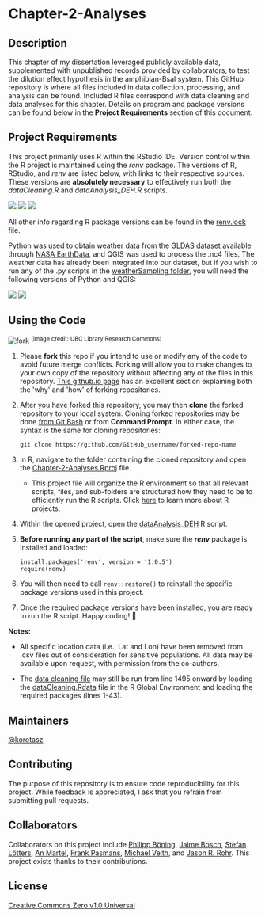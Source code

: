 # Chapter-2-Analyses

## Description
This chapter of my dissertation leveraged publicly available data, supplemented with unpublished records provided by collaborators, to test the dilution effect hypothesis in the amphibian-Bsal system. This GitHub repository is where all files included in data collection, processing, and analysis can be found. Included R files correspond with data cleaning and data analyses for this chapter. Details on program and package versions can be found below in the **Project Requirements** section of this document. 

## Project Requirements 
   This project primarily uses R within the RStudio IDE. Version control within the R project is maintained using the *renv* package. The versions of R, RStudio, and *renv* are listed below, with links to their respective sources. These versions are **absolutely necessary** to effectively run both the *dataCleaning.R* and *dataAnalysis_DEH.R* scripts.
   
   <a href="https://dailies.rstudio.com/version/2024.04.2+764.pro1"><img src="https://img.shields.io/badge/_RStudio-v.2024.06.05%2B764-%23fbfbfb?style=plastic&logo=RStudio%20IDE&logoColor=%23e9e9e9&logoSize=auto&labelColor=%23246ABE"/></a> 
   <a href="https://cran.r-project.org/bin/windows/base/old/4.3.3/"><img src="https://img.shields.io/badge/_R-v.4.3.3-%23fbfbfb?style=plastic&logo=R&logoColor=%23e9e9e9&logoSize=auto&labelColor=%23246ABE"/></a>
   <a href="https://rstudio.github.io/renv/articles/renv.html"><img src="https://img.shields.io/badge/renv-v.1.0.5-%23fbfbfb?style=plastic&logoSize=auto&labelColor=%23a8deb5"/></a>

   All other info regarding R package versions can be found in the [renv.lock](https://github.com/korotasz/Chapter-2-Analyses/blob/main/renv.lock) file.

  Python was used to obtain weather data from the [GLDAS dataset](https://disc.gsfc.nasa.gov/datasets/GLDAS_CLSM025_DA1_D_2.2/summary?keywords=GLDAS%20Catchment%20Land%20Surface%20Model%20L4%20daily%200.25%20x%200.25%20degree%20GRACE-DA1%20V2.2%20(GLDAS_CLSM025_DA1_D%202.2)) available through [NASA EarthData](https://www.earthdata.nasa.gov/), and QGIS was used to process the .nc4 files. The weather data has already been integrated into our dataset, but if you wish to run any of the .py scripts in the [weatherSampling folder](https://github.com/korotasz/Chapter-2-Analyses/blob/main/01_dataCleaning/weatherSampling), you will need the following versions of Python and QGIS:
  
  <a href="https://www.python.org/downloads/"><img src="https://img.shields.io/badge/Python-v.3.12.0-%234584b6?style=plastic&logo=Python&logoColor=%23ffde57&logoSize=auto&labelColor=%234584b6&color=%23fbfbfb"/></a>
  <a href="https://ftp.osuosl.org/pub/osgeo/download/qgis/windows/"><img src="https://img.shields.io/badge/QGIS-v.3.26.2--1-%23fbfbfb?style=plastic&logo=Qgis&logoColor=%23f18d36&logoSize=auto&labelColor=%23589632&color=%23fbfbfb"/></a> 

## Using the Code
![fork](https://ubc-library-rc.github.io/intro-git/content/figures/git-collaboration_2.png)
<sup>(image credit: UBC Library Research Commons)</sup>
   1. Please **fork** this repo if you intend to use or modify any of the code to avoid future merge conflicts. Forking will allow you to make changes to your own copy of the repository without affecting any of the files in this repository. [This github.io page](https://ubc-library-rc.github.io/intro-git/content/05_collab_on_github.html#:~:text=top%20right%20corner.-,Clone%20the%20fork%20to%20your%20own%20computer,with%20your%20preferred%20text%20editor.) has an excellent section explaining both the 'why' and 'how' of forking repositories.
   
   2. After you have forked this repository, you may then **clone** the forked repository to your local system. Cloning forked repositories may be done [from Git Bash](https://docs.github.com/en/get-started/quickstart/fork-a-repo#cloning-your-forked-repository) or from **Command Prompt**. In either case, the syntax is the same for cloning repositories:
      ```
      git clone https://github.com/GitHub_username/forked-repo-name
      ```
   
   3. In R, navigate to the folder containing the cloned repository and open the [Chapter-2-Analyses.Rproj](https://github.com/korotasz/Chapter-2-Analyses/blob/main/Chapter-2-Analyses.Rproj) file.
      - This project file will organize the R environment so that all relevant scripts, files, and sub-folders are structured how they need to be to efficiently run the R scripts. Click [here](https://r4ds.had.co.nz/workflow-projects.html#rstudio-projects) to learn more about R projects.
   
   4. Within the opened project, open the [dataAnalysis_DEH](https://github.com/korotasz/Chapter-2-Analyses/blob/main/02_dataAnalyses/dataAnalysis_DEH.R) R script.
   
   5. **Before running any part of the script**, make sure the ***renv*** package is installed and loaded:
      ```
      install.packages('renv', version = '1.0.5')
      require(renv)
      ```
      
   6. You will then need to call ```renv::restore()``` to reinstall the specific package versions used in this project.
   
   7. Once the required package versions have been installed, you are ready to run the R script. Happy coding! 🎊

**Notes:**
- All specific location data (i.e., Lat and Lon) have been removed from .csv files out of consideration for sensitive populations. All data may be available upon request, with permission from the co-authors.
  
- The [data cleaning file](https://github.com/korotasz/Chapter-2-Analyses/blob/main/01_dataCleaning/dataCleaning.R) may still be run from line 1495 onward by loading the [dataCleaning.Rdata](https://github.com/korotasz/CHapter-2-Analyses/blob/main/01_dataCleaning/dataCleaning.RData) file in the R Global Environment and loading the required packages (lines 1-43).


## Maintainers
[@korotasz](https://github.com/korotasz)

## Contributing
The purpose of this repository is to ensure code reproducibility for this project. While feedback is appreciated, I ask that you refrain from submitting pull requests.

## Collaborators
Collaborators on this project include [Philipp Böning](https://www.uni-trier.de/universitaet/fachbereiche-faecher/fachbereich-vi/faecher/biogeographie/profile/boening-philipp), [Jaime Bosch](https://scholar.google.com/citations?user=t5frSGQAAAAJ&hl=en), [Stefan Lötters](https://www.loetterslab.de/),  [An Martel](https://biblio.ugent.be/person/F5F50C8C-F0ED-11E1-A9DE-61C894A0A6B4), [Frank Pasmans](https://biblio.ugent.be/person/F573FD86-F0ED-11E1-A9DE-61C894A0A6B4), [Michael Veith](https://www.researchgate.net/profile/Michael-Veith-2/28), and [Jason R. Rohr](https://scholar.google.com/citations?user=yaRksUAAAAAJ&hl=en). This project exists thanks to their contributions.





## License
[Creative Commons Zero v1.0 Universal](https://github.com/korotasz/Chapter-2-Analyses/blob/main/LICENSE)
